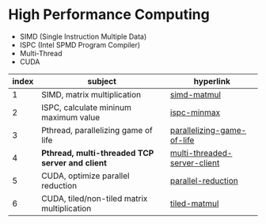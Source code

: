 # High Performance Computing
- SIMD (Single Instruction Multiple Data)
- ISPC (Intel SPMD Program Compiler)
- Multi-Thread 
- CUDA

index|subject|hyperlink|
|----|-------|---------|
|1|SIMD, matrix multiplication|[simd-matmul](https://github.com/yurim77/high-performance-computing/tree/main/simd-matmul)|
|2|ISPC, calculate mininum maximum value|[ispc-minmax](https://github.com/yurim77/high-performance-computing/tree/main/ispc-minmax)|
|3|Pthread, parallelizing game of life|[parallelizing-game-of-life](https://github.com/yurim77/high-performance-computing/tree/main/parallelizing-game-of-life)|
|4|**Pthread, multi-threaded TCP server and client**|[multi-threaded-server-client](https://github.com/yurim77/high-performance-computing/tree/main/multi-threaded-server-client)|
|5|CUDA, optimize parallel reduction|[parallel-reduction](https://github.com/yurim77/high-performance-computing/tree/main/parallel-reduction)|
|6|CUDA, tiled/non-tiled matrix multiplication|[tiled-matmul](https://github.com/yurim77/high-performance-computing/tree/main/tiled-matmul)|
